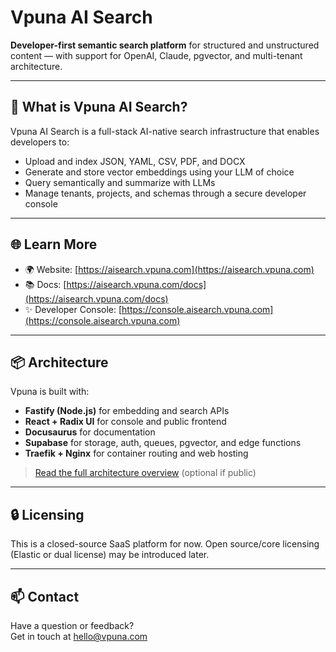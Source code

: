 # Vpuna AI Search

**Developer-first semantic search platform** for structured and unstructured content — with support for OpenAI, Claude, pgvector, and multi-tenant architecture.

---

## 🚀 What is Vpuna AI Search?

Vpuna AI Search is a full-stack AI-native search infrastructure that enables developers to:

- Upload and index JSON, YAML, CSV, PDF, and DOCX
- Generate and store vector embeddings using your LLM of choice
- Query semantically and summarize with LLMs
- Manage tenants, projects, and schemas through a secure developer console

---

## 🌐 Learn More

- 🌍 Website: [https://aisearch.vpuna.com](https://aisearch.vpuna.com)
- 📚 Docs: [https://aisearch.vpuna.com/docs](https://aisearch.vpuna.com/docs)
- ✨ Developer Console: [https://console.aisearch.vpuna.com](https://console.aisearch.vpuna.com)

---

## 📦 Architecture

Vpuna is built with:

- **Fastify (Node.js)** for embedding and search APIs
- **React + Radix UI** for console and public frontend
- **Docusaurus** for documentation
- **Supabase** for storage, auth, queues, pgvector, and edge functions
- **Traefik + Nginx** for container routing and web hosting

> [Read the full architecture overview](./ARCHITECTURE.md) (optional if public)

---

## 🔒 Licensing

This is a closed-source SaaS platform for now. Open source/core licensing (Elastic or dual license) may be introduced later.

---

## 📫 Contact

Have a question or feedback?  
Get in touch at [hello@vpuna.com](mailto:hello@vpuna.com)
